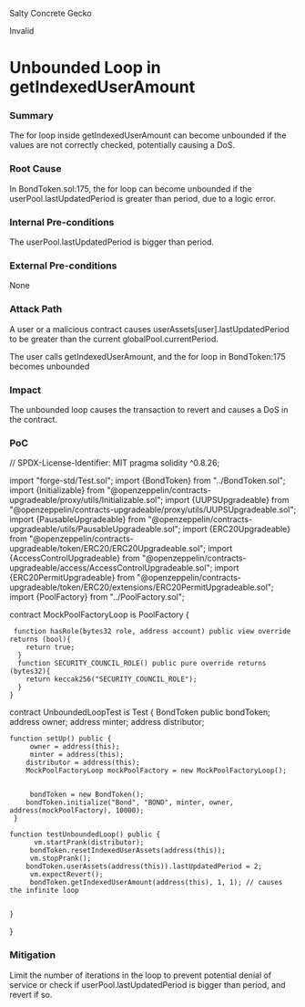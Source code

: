 Salty Concrete Gecko

Invalid

# Unbounded Loop in getIndexedUserAmount

### Summary

The for loop inside getIndexedUserAmount can become unbounded if the values are not correctly checked, potentially causing a DoS.

### Root Cause

In BondToken.sol:175, the for loop can become unbounded if the userPool.lastUpdatedPeriod is greater than period, due to a logic error.

### Internal Pre-conditions

The userPool.lastUpdatedPeriod is bigger than period.

### External Pre-conditions

None

### Attack Path

A user or a malicious contract causes userAssets[user].lastUpdatedPeriod to be greater than the current globalPool.currentPeriod.

The user calls getIndexedUserAmount, and the for loop in BondToken:175 becomes unbounded

### Impact

The unbounded loop causes the transaction to revert and causes a DoS in the contract.



### PoC

// SPDX-License-Identifier: MIT
pragma solidity ^0.8.26;

 import "forge-std/Test.sol";
 import {BondToken} from "../BondToken.sol";
   import {Initializable} from "@openzeppelin/contracts-upgradeable/proxy/utils/Initializable.sol";
import {UUPSUpgradeable} from "@openzeppelin/contracts-upgradeable/proxy/utils/UUPSUpgradeable.sol";
import {PausableUpgradeable} from "@openzeppelin/contracts-upgradeable/utils/PausableUpgradeable.sol";
import {ERC20Upgradeable} from "@openzeppelin/contracts-upgradeable/token/ERC20/ERC20Upgradeable.sol";
 import {AccessControlUpgradeable} from "@openzeppelin/contracts-upgradeable/access/AccessControlUpgradeable.sol";
import {ERC20PermitUpgradeable} from "@openzeppelin/contracts-upgradeable/token/ERC20/extensions/ERC20PermitUpgradeable.sol";
  import {PoolFactory} from "../PoolFactory.sol";

   contract MockPoolFactoryLoop is PoolFactory {

     function hasRole(bytes32 role, address account) public view override returns (bool){
        return true;
      }
      function SECURITY_COUNCIL_ROLE() public pure override returns (bytes32){
        return keccak256("SECURITY_COUNCIL_ROLE");
      }
    }



contract UnboundedLoopTest is Test {
    BondToken public bondToken;
    address  owner;
     address minter;
    address distributor;


    function setUp() public {
         owner = address(this);
         minter = address(this);
        distributor = address(this);
        MockPoolFactoryLoop mockPoolFactory = new MockPoolFactoryLoop();


         bondToken = new BondToken();
        bondToken.initialize("Bond", "BOND", minter, owner, address(mockPoolFactory), 10000);
     }

    function testUnboundedLoop() public {
          vm.startPrank(distributor);
         bondToken.resetIndexedUserAssets(address(this));
         vm.stopPrank();
        bondToken.userAssets(address(this)).lastUpdatedPeriod = 2;
         vm.expectRevert();
         bondToken.getIndexedUserAmount(address(this), 1, 1); // causes the infinite loop


    }
}

### Mitigation

Limit the number of iterations in the loop to prevent potential denial of service or check if userPool.lastUpdatedPeriod is bigger than period, and revert if so.